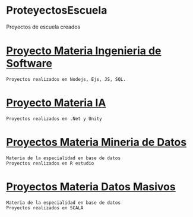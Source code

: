 # ProteyectosEscuela
Proyectos de escuela creados

# [Proyecto Materia Ingenieria de Software](https://github.com/israelpablo/IA)
```
Proyectos realizados en Nodejs, Ejs, JS, SQL.
```
# [Proyecto Materia IA](https://github.com/israelpablo/IA)
```
Proyectos realizados en .Net y Unity
```
# [Proyectos Materia Mineria de Datos](https://github.com/israelpablo/MineriaDatos)
```
Materia de la especialidad en base de datos
Proyectos realizados en R estudio
```
# [Proyectos Materia Datos Masivos](https://github.com/israelpablo/DatoMasivos)
```
Materia de la especialidad en base de datos
Proyectos realizados en SCALA
```

